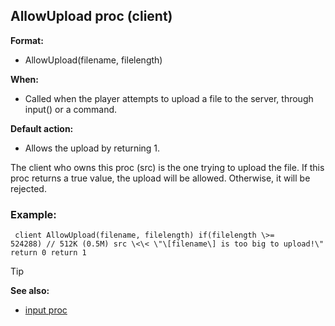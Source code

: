 ## AllowUpload proc (client)

**Format:**
+   AllowUpload(filename, filelength)
<!-- -->
**When:**
+   Called when the player attempts to upload a file to the server,
    through input() or a command.
<!-- -->
**Default action:**
+   Allows the upload by returning 1.


The client who owns this proc (src) is the one trying to upload
the file. If this proc returns a true value, the upload will be allowed.
Otherwise, it will be rejected.
### Example:

```
 client AllowUpload(filename, filelength) if(filelength \>=
524288) // 512K (0.5M) src \<\< \"\[filename\] is too big to upload!\"
return 0 return 1 
```


> [!TIP] 
> **See also:**
> +   [input proc](/ref/proc/input.md) <!-- -->